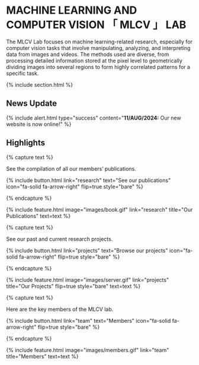 ---
---

# MACHINE LEARNING AND COMPUTER VISION 「 MLCV 」 LAB

The MLCV Lab focuses on machine learning-related research, especially for computer vision tasks that involve manipulating, analyzing, and interpreting data from images and videos. The methods used are diverse, from processing detailed information stored at the pixel level to geometrically dividing images into several regions to form highly correlated patterns for a specific task.

{% include section.html %}

## News Update 

{% include alert.html type="success" content="**11/AUG/2024:** Our new website is now online!" %}

## Highlights

{% capture text %}

See the compilation of all our members’ publications.

{%
  include button.html
  link="research"
  text="See our publications"
  icon="fa-solid fa-arrow-right"
  flip=true
  style="bare"
%}

{% endcapture %}

{%
  include feature.html
  image="images/book.gif"
  link="research"
  title="Our Publications"
  text=text
%}

{% capture text %}

See our past and current research projects.

{%
  include button.html
  link="projects"
  text="Browse our projects"
  icon="fa-solid fa-arrow-right"
  flip=true
  style="bare"
%}

{% endcapture %}

{%
  include feature.html
  image="images/server.gif"
  link="projects"
  title="Our Projects"
  flip=true
  style="bare"
  text=text
%}

{% capture text %}

Here are the key members of the MLCV lab.

{%
  include button.html
  link="team"
  text="Members"
  icon="fa-solid fa-arrow-right"
  flip=true
  style="bare"
%}

{% endcapture %}

{%
  include feature.html
  image="images/members.gif"
  link="team"
  title="Members"
  text=text
%}

